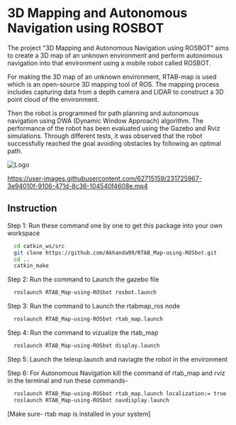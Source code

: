 
# 3D Mapping and Autonomous Navigation using ROSBOT

The project "3D Mapping and Autonomous Navigation using ROSBOT" aims to create a 3D map of an unknown environment and perform autonomous navigation into that environment using a mobile robot called ROSBOT. 

For making the 3D map of an unknown environment, RTAB-map is used which is an open-source 3D mapping tool of ROS. The mapping process includes capturing data from a depth camera and LIDAR to construct a 3D point cloud of the environment.

Then the robot is programmed for path planning and autonomous navigation using DWA (Dynamic Window Approach) algorithm. The performance of the robot has been evaluated using the Gazebo and Rviz simulations. Through different tests, it was observed that the robot successfully reached the goal avoiding obstacles by following an optimal path.

![Logo](https://user-images.githubusercontent.com/62715159/231705133-13938402-2dc4-421b-9f06-803a4f6e0936.png)

https://user-images.githubusercontent.com/62715159/231725967-3e94010f-9106-471d-8c36-104540f4608e.mp4



## Instruction 

Step 1: Run these command one by one to get this package into your own workspace 
```bash
  cd catkin_ws/src
  git clone https://github.com/Akhanda99/RTAB_Map-using-ROSbot.git
  cd ..
  catkin_make
```
Step 2: Run the command to Launch the gazebo file
```bash
  roslaunch RTAB_Map-using-ROSbot rosbot.launch
```

Step 3: Run the command to Launch the rtabmap_ros node
```bash
  roslaunch RTAB_Map-using-ROSbot rtab_map.launch
```
Step 4: Run the command to vizualize the rtab_map
```bash
  roslaunch RTAB_Map-using-ROSbot display.launch
```
Step 5: Launch the teleop.launch and naviagte the robot in the environment

Step 6: For Autonomous Navigation kill the command of rtab_map and rviz in the terminal and run these commands-
```bash
  roslaunch RTAB_Map-using-ROSbot rtab_map.launch localization:= true
  roslaunch RTAB_Map-using-ROSbot navdisplay.launch
```

[Make sure- rtab map is installed in your system]
    
